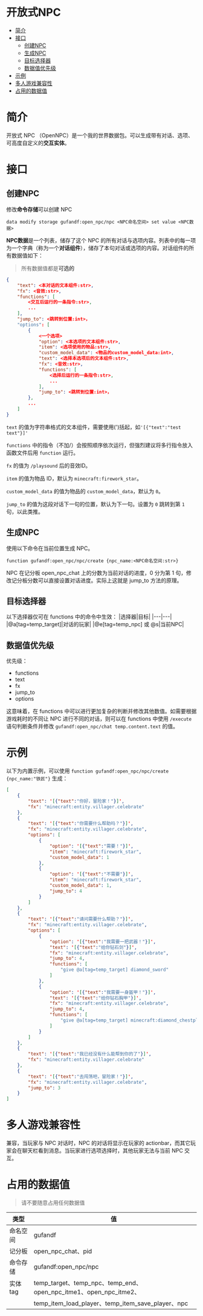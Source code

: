 # 开放式NPC

* [简介](#简介)
* [接口](#接口)
    * [创建NPC](#创建npc)
    * [生成NPC](#生成npc)
    * [目标选择器](#目标选择器)
    * [数据值优先级](#数据值优先级)
* [示例](#示例)
* [多人游戏兼容性](#多人游戏兼容性)
* [占用的数据值](#占用的数据值)


# 简介

开放式 NPC （OpenNPC）是一个我的世界数据包。可以生成带有对话、选项、可高度自定义的**交互实体**。

# 接口

## 创建NPC

修改**命令存储**可以创建 NPC
```
data modify storage gufandf:open_npc/npc <NPC命名空间> set value <NPC数据>
```
**NPC数据**是一个列表，储存了这个 NPC 的所有对话与选项内容。列表中的每一项为一个字典（称为一个**对话组件**），储存了本句对话或选项的内容。对话组件的所有数据值如下：

> 所有数据值都是**可选的**

```json
{
    "text": <本对话的文本组件:str>,
    "fx": <音效:str>,
    "functions": [
        <交互后运行的一条指令:str>,
        ...
    ],
    "jump_to": <跳转到位置:int>，
    "options": [
        {
            <一个选项>
            "option": <本选项的文本组件:str>,
            "item": <选项使用的物品:str>,
            "custom_model_data": <物品的custom_model_data:int>,
            "text": <选择本选项后的文本组件:str>,
            "fx": <音效:str>,
            "functions": [
                <选择后运行的一条指令:str>,
                ...
            ],
            "jump_to": <跳转到位置:int>，
        },
        ...
    ]
}
```
`text` 的值为字符串格式的文本组件，需要使用(')括起，如`'[{"text":"test text"}]'`

`functions` 中的指令（不加/）会按照顺序依次运行，但强烈建议将多行指令放入函数文件后用 `function` 运行。

`fx` 的值为 `/playsound` 后的音效ID。

`item` 的值为物品 ID，默认为 `minecraft:firework_star`。

`custom_model_data` 的值为物品的 `custom_model_data`，默认为 `0`。

`jump_to` 的值为这段对话下一句的位置，默认为下一句。设置为 `0` 跳转到第 `1` 句，以此类推。




## 生成NPC

使用以下命令在当前位置生成 NPC。

```mcfunction
function gufandf:open_npc/npc/create {npc_name:<NPC命名空间:str>}
```

NPC 在记分板 open_npc_chat 上的分数为当前对话的进度，0 分为第 1 句，修改记分板分数可以直接设置对话进度。实际上这就是 jump_to 方法的原理。

## 目标选择器
以下选择器仅可在 functions 中的命令中生效：
|选择器|目标|
|---|---|
|@a[tag=temp_target]|对话的玩家|
|@e[tag=temp_npc] 或 @s|当前NPC|

## 数据值优先级

优先级：
- functions
- text
- fx
- jump_to
- options

这意味着，在 functions 中可以进行更加复杂的判断并修改其他数值。如需要根据游戏耗时的不同让 NPC 进行不同的对话，则可以在 functions 中使用 `/execute` 语句判断条件并修改 `gufandf:open_npc/chat temp.content.text` 的值。

# 示例

以下为内置示例，可以使用 `function gufandf:open_npc/npc/create {npc_name:"铁匠"}` 生成：

```json
[
    {
        "text": '[{"text":"你好，冒险家！"}]',
        "fx": "minecraft:entity.villager.celebrate"
    },
    {
        "text": '[{"text":"你需要什么帮助吗？"}]',
        "fx": "minecraft:entity.villager.celebrate",
        "options": [
            {
                "option": '[{"text":"需要！"}]',
                "item": "minecraft:firework_star",
                "custom_model_data": 1
            },
            {
                "option": '[{"text":"不需要"}]',
                "item": "minecraft:firework_star",
                "custom_model_data": 1,
                "jump_to": 4
            }
        ]
    },
    {
        "text": '[{"text":"请问需要什么帮助？"}]',
        "fx": "minecraft:entity.villager.celebrate",
        "options": [
            {
                "option": '[{"text":"我需要一把武器！"}]',
                "text": '[{"text":"给你钻石剑"}]',
                "fx": "minecraft:entity.villager.celebrate",
                "jump_to": 4,
                "functions": [
                    "give @a[tag=temp_target] diamond_sword"
                ]
            },
            {
                "option": '[{"text":"我需要一身盔甲！"}]',
                "text": '[{"text":"给你钻石胸甲"}]',
                "fx": "minecraft:entity.villager.celebrate",
                "jump_to": 4,
                "functions": [
                    "give @a[tag=temp_target] minecraft:diamond_chestplate"
                ]
            }
        ]
    },
    {
        "text": '[{"text":"我已经没有什么能帮到你的了"}]',
        "fx": "minecraft:entity.villager.celebrate"
    },
    {
        "text": '[{"text":"去闯荡吧，冒险家！"}]',
        "fx": "minecraft:entity.villager.celebrate",
        "jump_to": 3
    }
]

```

# 多人游戏兼容性
兼容，当玩家与 NPC 对话时，NPC 的对话将显示在玩家的 actionbar，而其它玩家会在聊天栏看到消息。当玩家进行选项选择时，其他玩家无法与当前 NPC 交互。

# 占用的数据值

> 请不要随意占用任何数据值

|类型|值|
| ------ | ----- |
| 命名空间 |gufandf|
| 记分板 |open_npc_chat、pid|
| 命令存储 |gufandf:open_npc/npc|
| 实体tag |temp_target、temp_npc、temp_end、open_npc_itme1、open_npc_itme2、|
||temp_item_load_player、temp_item_save_player、npc|

